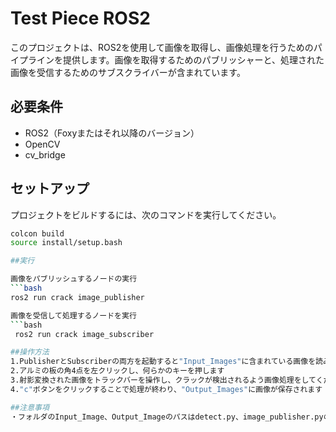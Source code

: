 # Test Piece ROS2

このプロジェクトは、ROS2を使用して画像を取得し、画像処理を行うためのパイプラインを提供します。画像を取得するためのパブリッシャーと、処理された画像を受信するためのサブスクライバーが含まれています。

## 必要条件

- ROS2（Foxyまたはそれ以降のバージョン）
- OpenCV
- cv_bridge

## セットアップ

プロジェクトをビルドするには、次のコマンドを実行してください。

```bash
colcon build
source install/setup.bash

##実行

画像をパブリッシュするノードの実行
```bash
ros2 run crack image_publisher

画像を受信して処理するノードを実行
```bash
 ros2 run crack image_subscriber

##操作方法
1.PublisherとSubscriberの両方を起動すると"Input_Images"に含まれている画像を読み込まれ画像が表示されます
2.アルミの板の角4点を左クリックし、何らかのキーを押します
3.射影変換された画像をトラックバーを操作し、クラックが検出されるよう画像処理をしてください
4."c"ボタンをクリックすることで処理が終わり、"Output_Images"に画像が保存されます

##注意事項
・フォルダのInput_Image、Output_Imageのパスはdetect.py、image_publisher.pyのコードを変えることで変えることができます
